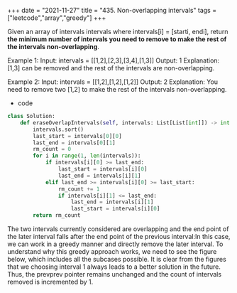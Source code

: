+++
date = "2021-11-27"
title = "435. Non-overlapping intervals"
tags = ["leetcode","array","greedy"]
+++

Given an array of intervals intervals where intervals[i] = [starti, endi], return __the minimum number of intervals you need to remove to make the rest of the intervals non-overlapping__.
 
Example 1:
Input: intervals = [[1,2],[2,3],[3,4],[1,3]] Output: 1 Explanation: [1,3] can be removed and the rest of the intervals are non-overlapping. 

Example 2:
Input: intervals = [[1,2],[1,2],[1,2]] Output: 2 Explanation: You need to remove two [1,2] to make the rest of the intervals non-overlapping.

- code
```py
class Solution:
    def eraseOverlapIntervals(self, intervals: List[List[int]]) -> int:
        intervals.sort()
        last_start = intervals[0][0]
        last_end = intervals[0][1]
        rm_count = 0
        for i in range(1, len(intervals)):
            if intervals[i][0] >= last_end:
                last_start = intervals[i][0]
                last_end = intervals[i][1]
            elif last_end >= intervals[i][0] >= last_start:
                rm_count += 1
                if intervals[i][1] <= last_end:
                    last_end = intervals[i][1]
                    last_start = intervals[i][0]
        return rm_count
```
The two intervals currently considered are overlapping and the end point of the later interval falls after the end point of the previous interval:In this case, we can work in a greedy manner and directly remove the later interval. To understand why this greedy approach works, we need to see the figure below, which includes all the subcases possible. It is clear from the figures that we choosing interval 1 always leads to a better solution in the future. Thus, the prevprev pointer remains unchanged and the count of intervals removed is incremented by 1.
